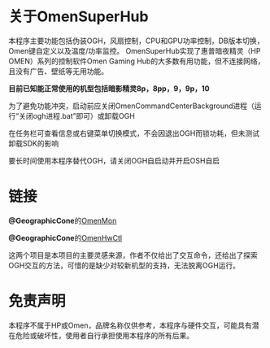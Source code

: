 关于OmenSuperHub
=
本程序主要功能包括伪装OGH，风扇控制，CPU和GPU功率控制，DB版本切换，Omen键自定义以及温度/功率监控。
OmenSuperHub实现了惠普暗夜精灵（HP OMEN）系列的控制软件Omen Gaming Hub的大多数有用功能，但不连接网络，且没有广告、壁纸等无用功能。

**目前已知能正常使用的机型包括暗影精灵8p，8pp，9，9p，10**

为了避免功能冲突，启动前应关闭OmenCommandCenterBackground进程（运行“关闭ogh进程.bat”即可）或卸载OGH

在任务栏可查看信息或右键菜单切换模式，不会因退出OGH而锁功耗，但未测试卸载SDK的影响

要长时间使用本程序替代OGH，请关闭OGH自启动并开启OSH自启

链接
=
**@GeographicCone**的[OmenMon](https://github.com/OmenMon/OmenMon)

**@GeographicCone**的[OmenHwCtl](https://github.com/GeographicCone/OmenHwCtl)

这两个项目是本项目的主要灵感来源，作者不仅给出了交互命令，还给出了探索OGH交互的方法，可惜的是缺少对较新机型的支持，无法脱离OGH运行。

免责声明
=
本程序不属于HP或Omen，品牌名称仅供参考，本程序与硬件交互，可能具有潜在危险或破坏性，使用者自行承担使用本程序的所有后果。
